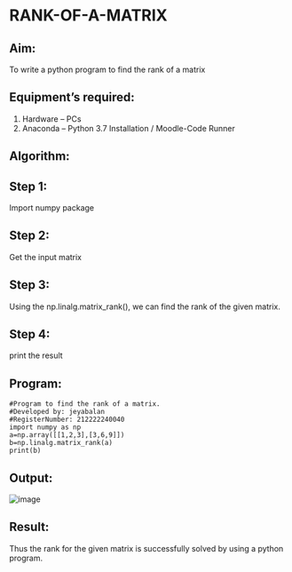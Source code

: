 # RANK-OF-A-MATRIX
## Aim:
To write a python program to find the rank of a matrix
## Equipment’s required:
1. 	Hardware – PCs
2. 	Anaconda – Python 3.7 Installation / Moodle-Code Runner
## Algorithm:
## Step 1: 
Import numpy package
## Step 2: 
Get the input matrix
## Step 3: 
Using the np.linalg.matrix_rank(), we can find the rank of the given matrix.
## Step 4: 
print the result 
## Program:
```
#Program to find the rank of a matrix.
#Developed by: jeyabalan
#RegisterNumber: 212222240040
import numpy as np
a=np.array([[1,2,3],[3,6,9]])
b=np.linalg.matrix_rank(a)
print(b)
```
## Output:
![image](https://user-images.githubusercontent.com/119393851/228737920-f494d9a6-3346-4a9f-aa2f-f6291e99f2b3.png)

## Result:
Thus the rank for the given matrix is successfully solved by  using a python program.

